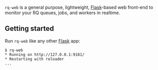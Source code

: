 `rq-web` is a general purpose, lightweight, [Flask][flask]-based web front-end
to monitor your RQ queues, jobs, and workers in realtime.

## Getting started

Run `rq-web` like any other [Flask][flask] app:

    $ rq-web
    * Running on http://127.0.0.1:9181/
    * Restarting with reloader
    ...


[flask]: http://flask.pocoo.org/
[rq]: http://nvie.github.com/rq
